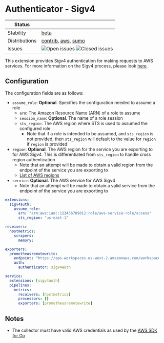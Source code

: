 # Authenticator - Sigv4
<!-- status autogenerated section -->
| Status        |           |
| ------------- |-----------|
| Stability     | [beta]  |
| Distributions | [contrib], [aws], [sumo] |
| Issues        | ![Open issues](https://img.shields.io/github/issues-search/open-telemetry/opentelemetry-collector-contrib?query=is%3Aissue%20is%3Aopen%20label%3Aextension%2Fsigv4auth%20&label=open&color=orange&logo=opentelemetry) ![Closed issues](https://img.shields.io/github/issues-search/open-telemetry/opentelemetry-collector-contrib?query=is%3Aissue%20is%3Aclosed%20label%3Aextension%2Fsigv4auth%20&label=closed&color=blue&logo=opentelemetry) |

[beta]: https://github.com/open-telemetry/opentelemetry-collector#beta
[contrib]: https://github.com/open-telemetry/opentelemetry-collector-releases/tree/main/distributions/otelcol-contrib
[aws]: https://github.com/aws-observability/aws-otel-collector
[sumo]: https://github.com/SumoLogic/sumologic-otel-collector
<!-- end autogenerated section -->

This extension provides Sigv4 authentication for making requests to AWS services. For more information on the Sigv4 process, please look [here](https://docs.aws.amazon.com/general/latest/gr/signature-version-4.html).

## Configuration

The configuration fields are as follows:

* `assume_role`: **Optional**. Specifies the configuration needed to assume a role
  * `arn`: The Amazon Resource Name (ARN) of a role to assume
  * `session_name`: **Optional**. The name of a role session
  * `sts_region`: The AWS region where STS is used to assumed the configured role
    * Note that if a role is intended to be assumed, and `sts_region` is not provided, then `sts_region` will default to the value for `region` if `region` is provided
* `region`: **Optional**. The AWS region for the service you are exporting to for AWS Sigv4. This is differentiated from `sts_region` to handle cross region authentication
    * Note that an attempt will be made to obtain a valid region from the endpoint of the service you are exporting to
    * [List of AWS regions](https://docs.aws.amazon.com/AmazonRDS/latest/UserGuide/Concepts.RegionsAndAvailabilityZones.html)
* `service`: **Optional**. The AWS service for AWS Sigv4
    * Note that an attempt will be made to obtain a valid service from the endpoint of the service you are exporting to


```yaml
extensions:
  sigv4auth:
    assume_role:
      arn: "arn:aws:iam::123456789012:role/aws-service-role/access"
      sts_region: "us-east-1"

receivers:
  hostmetrics:
    scrapers:
      memory:

exporters:
  prometheusremotewrite:
    endpoint: "https://aps-workspaces.us-west-2.amazonaws.com/workspaces/ws-XXX/api/v1/remote_write"
    auth:
      authenticator: sigv4auth

service:
  extensions: [sigv4auth]
  pipelines:
    metrics:
      receivers: [hostmetrics]
      processors: []
      exporters: [prometheusremotewrite]
```

## Notes

* The collector must have valid AWS credentials as used by the [AWS SDK for Go](https://aws.github.io/aws-sdk-go-v2/docs/configuring-sdk/#specifying-credentials)
